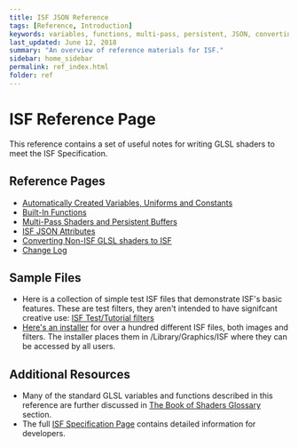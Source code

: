 ```yaml
---
title: ISF JSON Reference
tags: [Reference, Introduction]
keywords: variables, functions, multi-pass, persistent, JSON, converting, change
last_updated: June 12, 2018
summary: "An overview of reference materials for ISF."
sidebar: home_sidebar
permalink: ref_index.html
folder: ref
---
```


# ISF Reference Page

This reference contains a set of useful notes for writing GLSL shaders to meet the ISF Specification.

## Reference Pages

- [Automatically Created Variables, Uniforms and Constants](ref_variables.md)
- [Built-In Functions](ref_functions.md)
- [Multi-Pass Shaders and Persistent Buffers](ref_multipass.md)
- [ISF JSON Attributes](ref_json.md)
- [Converting Non-ISF GLSL shaders to ISF](ref_converting.md)
- [Change Log](ref_changes.md)
    
## Sample Files

- Here is a collection of simple test ISF files that demonstrate ISF's basic features.  These are test filters, they aren't intended to have signifcant creative use:
[ISF Test/Tutorial filters](http://vidvox.net/rays_oddsnends/ISF%20tests+tutorials.zip)
- [Here's an installer](http://www.vidvox.net/rays_oddsnends/Vidvox%20ISF%20resources.pkg.zip) for over a hundred different ISF files, both images and filters.  The installer places them in /Library/Graphics/ISF where they can be accessed by all users.

## Additional Resources

- Many of the standard GLSL variables and functions described in this reference are further discussed in [The Book of Shaders Glossary](https://thebookofshaders.com/glossary/) section.
- The full [ISF Specification Page](https://github.com/mrRay/ISF_Spec/) contains detailed information for developers.